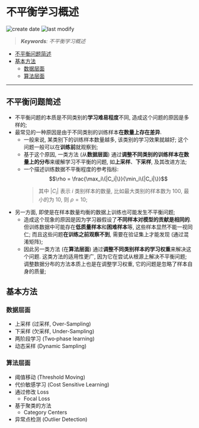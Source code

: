 不平衡学习概述
===
<!--START_SECTION:badge-->
![create date](https://img.shields.io/static/v1?label=create%20date&message=2022-05-xx&label_color=gray&color=lightsteelblue&style=flat-square)
![last modify](https://img.shields.io/static/v1?label=last%20modify&message=2025-08-03%2022%3A42%3A16&label_color=gray&color=thistle&style=flat-square)
<!--END_SECTION:badge-->
<!--info
top: false
draft: true
hidden: true
tags: [dl_unbalanced]
level: 99
-->

> ***Keywords**: 不平衡学习概述*

<!--START_SECTION:toc-->
- [不平衡问题简述](#不平衡问题简述)
- [基本方法](#基本方法)
    - [数据层面](#数据层面)
    - [算法层面](#算法层面)
<!--END_SECTION:toc-->

---


## 不平衡问题简述

- 不平衡问题的本质是不同类别的**学习难易程度**不同, 造成这个问题的原因是多样的;
- 最常见的一种原因是由于不同类别的训练样本**在数量上存在差异**.
    - 一般来说, 某类别下的训练样本数量越多, 该类别的学习效果就越好; 这个问题一般可以在**训练前**就观察到;
    - 基于这个原因, 一类方法 (从**数据层面**) 通过**调整不同类别的训练样本在数量上的分布**来缓解学习不平衡的问题, 如**上采样**、**下采样**, 及其改进方法;
    - 一个描述训练数据不平衡程度的参考指标:
        $$\rho = \frac{\max_i\{|C_i|\}}{\min_i\{|C_i|\}}$$
        > 其中 $|C_i|$ 表示 $i$ 类别样本的数量, 比如最大类别的样本数为 100, 最小的为 10, 则 $\rho=10$;
- 另一方面, 即使是在样本数量均衡的数据上训练也可能发生不平衡问题;
    - 造成这个现象的原因是因为学习器假设了**不同样本对模型的贡献是相同的**. 但训练数据中可能存在**低质量样本**和**困难样本**等, 这些样本显然不能一视同仁; 而且这些问题**在训练之前观察不到**, 需要在验证集上才能发现 (通过混淆矩阵);
    - 因此另一类方法 (在**算法层面**) 通过**调整不同类别样本的学习权重**来解决这个问题. 这类方法的适用性更广, 因为它在尝试从根源上解决不平衡问题; 调整数据分布的方法本质上也是在调整学习权重, 它的问题是忽略了样本自身的质量;


## 基本方法

### 数据层面

- 上采样 (过采样, Over-Sampling)
- 下采样 (欠采样, Under-Sampling)
- 两阶段学习 (Two‑phase learning)
- 动态采样 (Dynamic Sampling)


### 算法层面

- 阈值移动 (Threshold Moving)
- 代价敏感学习 (Cost Sensitive Learning)
- 通过修改 Loss
    - Focal Loss
- 基于聚类的方法
    - Category Centers
- 异常点检测 (Outlier Detection)

